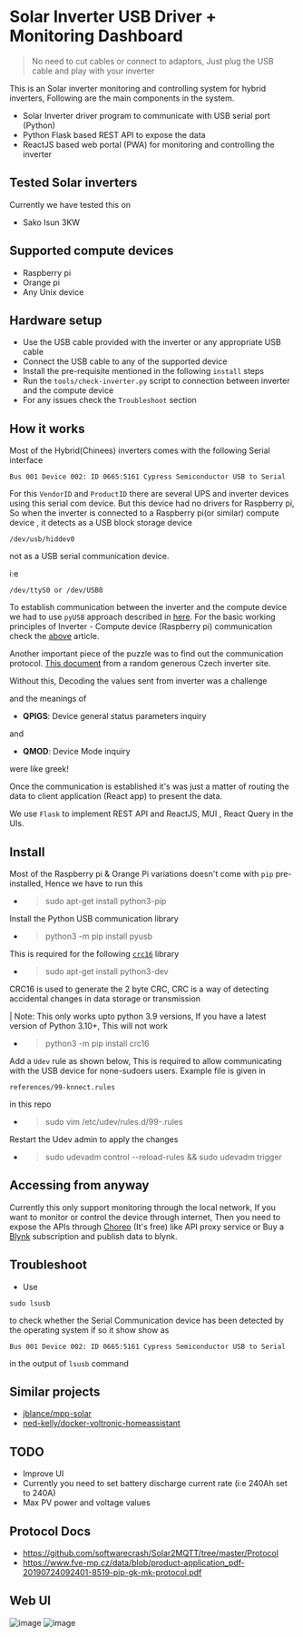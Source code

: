 # Solar Inverter USB Driver + Monitoring Dashboard

> No need to cut cables or connect to adaptors, Just plug the USB cable and play with your inverter

This is an Solar inverter monitoring and controlling system for hybrid inverters, Following are the main components in the system.
- Solar Inverter driver program to communicate with USB serial port (Python)
- Python Flask based REST API to expose the data
- ReactJS based web portal (PWA) for monitoring and controlling the inverter
## Tested Solar inverters

Currently we have tested this on

- Sako Isun 3KW

## Supported compute devices

- Raspberry pi
- Orange pi
- Any Unix device

## Hardware setup

- Use the USB cable provided with the inverter or any appropriate USB cable
- Connect the USB cable to any of the supported device
- Install the pre-requisite mentioned in the following `install` steps
- Run the `tools/check-inverter.py` script to connection between inverter and the compute device 
- For any issues check the `Troubleshoot` section

## How it works

Most of the Hybrid(Chinees) inverters comes with the following Serial interface
```
Bus 001 Device 002: ID 0665:5161 Cypress Semiconductor USB to Serial
```
For this `VendorID` and `ProductID` there are several UPS and inverter devices using this serial com device. But this device had no drivers for Raspberry pi, So when the inverter is connected to a Raspberry pi(or similar) compute device , it detects as a USB block storage device
```
/dev/usb/hiddev0
```

not as a USB serial communication device.

i:e 

```
/dev/ttyS0 or /dev/USB0
```

To establish communication between the inverter and the compute device we had to use `pyUSB` approach described in [here](http://allican.be/blog/2017/01/28/reverse-engineering-cypress-serial-usb.html). For the basic working principles of Inverter - Compute device (Raspberry pi) communication check the [above](http://allican.be/blog/2017/01/28/reverse-engineering-cypress-serial-usb.html) article.

Another important piece of the puzzle was to find out the communication protocol.
[This document](https://www.fve-mp.cz/data/blob/product-application_pdf-20190724092401-8519-pip-gk-mk-protocol.pdf) from a random generous Czech inverter site.

Without this, Decoding the values sent from inverter was a challenge

and the meanings of 
- **QPIGS**<cr>: Device general status parameters inquiry

and 

- **QMOD**<cr>: Device Mode inquiry

were like greek!

Once the communication is established it's was just a matter of routing the data to client application (React app) to present the data.

We use `Flask` to implement REST API and ReactJS, MUI , React Query in the UIs.

## Install
Most of the Raspberry pi & Orange Pi variations doesn't come with `pip` pre-installed, Hence we have to run this 
- > sudo apt-get install python3-pip

Install the Python USB communication library
- > python3 -m pip install pyusb

This is required for the following [`crc16`](https://pypi.org/project/crc16/) library

- > sudo apt-get install python3-dev

CRC16 is used to generate the 2 byte CRC, CRC is a way of detecting accidental changes in data storage or transmission

| Note: This only works upto python 3.9 versions, If you have a latest version of Python 3.10+, This will not work

- > python3 -m pip install crc16 

Add a `Udev` rule as shown below, This is required to allow communicating with the USB device for none-sudoers users. Example file is given in 
```
references/99-knnect.rules
```
in this repo
- > sudo vim /etc/udev/rules.d/99-<any-name>.rules

Restart the Udev admin to apply the changes
- > sudo udevadm control --reload-rules && sudo udevadm trigger

## Accessing from anyway

Currently this only support monitoring through the local network, If you want to monitor or control the device through internet, Then you need to expose the APIs through [Choreo](https://console.choreo.dev/) (It's free) like API proxy service or  Buy a [Blynk](https://blynk.io/) subscription and publish data to blynk.
## Troubleshoot

- Use
```
sudo lsusb
```
to check whether the Serial Communication device has been detected by the operating system
if so it show show as
```
Bus 001 Device 002: ID 0665:5161 Cypress Semiconductor USB to Serial
```
in the output of `lsusb` command 

## Similar projects

- [jblance/mpp-solar](https://github.com/jblance/mpp-solar)
- [ned-kelly/docker-voltronic-homeassistant](https://github.com/ned-kelly/docker-voltronic-homeassistant)


## TODO

- Improve UI
- Currently you need to set battery discharge current rate (i:e 240Ah set to 240A)
- Max PV power and voltage values
  
## Protocol Docs
  - https://github.com/softwarecrash/Solar2MQTT/tree/master/Protocol
  - https://www.fve-mp.cz/data/blob/product-application_pdf-20190724092401-8519-pip-gk-mk-protocol.pdf

## Web UI

![image](https://user-images.githubusercontent.com/3313885/175807561-20da1021-5882-48c4-ab57-ed3cc1cd0dde.png)
![image](https://user-images.githubusercontent.com/3313885/175807570-af9c6909-90b4-4fdc-b521-82b70c1c7749.png)
